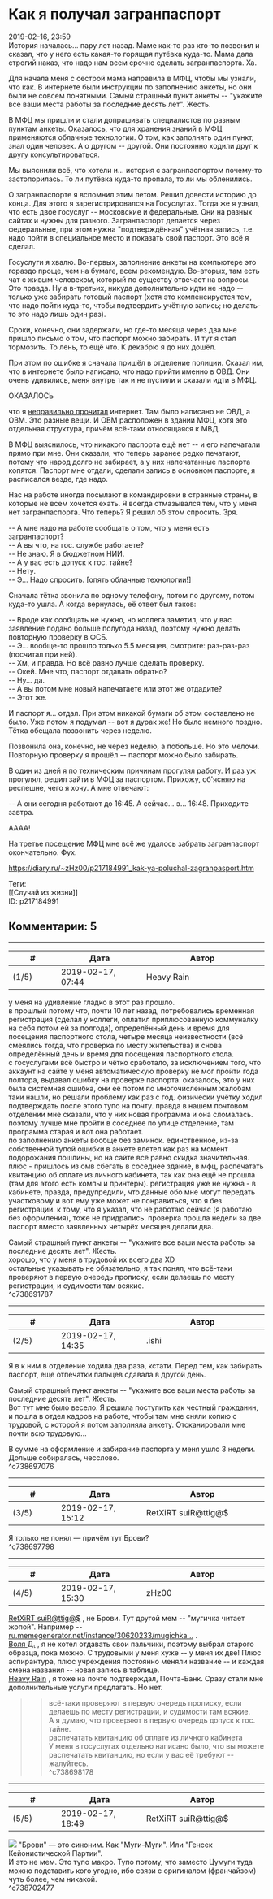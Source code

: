 Как я получал загранпаспорт
===========================

  
2019-02-16, 23:59  
 История началась... пару лет назад. Маме как-то раз кто-то позвонил и сказал, что у него есть какая-то горящая путёвка куда-то. Мама дала строгий наказ, что надо нам всем срочно сделать загранпаспорта. Ха.   
   
 Для начала меня с сестрой мама направила в МФЦ, чтобы мы узнали, что как. В интернете были инструкции по заполнению анкеты, но они были не совсем понятными. Самый страшный пункт анкеты -- "укажите все ваши места работы за последние десять лет". Жесть.   
   
 В МФЦ мы пришли и стали допрашивать специалистов по разным пунктам анкеты. Оказалось, что для хранения знаний в МФЦ применяются облачные технологии. О том, как заполнять один пункт, знал один человек. А о другом -- другой. Они постоянно ходили друг к другу консультироваться.   
   
 Мы выяснили всё, что хотели и... история с загранпаспортом почему-то застопорилась. То ли путёвка куда-то пропала, то ли мы обленились.   
   
 О загранпаспорте я вспомнил этим летом. Решил довести историю до конца. Для этого я зарегистрировался на Госуслугах. Тогда же я узнал, что есть двое госуслуг -- московские и федеральные. Они на разных сайтах и нужны для разного. Загранпаспорт делается через федеральные, при этом нужна "подтверждённая" учётная запись, т.е. надо пойти в специальное место и показать свой паспорт. Это всё я сделал.   
   
 Госуслуги я хвалю. Во-первых, заполнение анкеты на компьютере это гораздо проще, чем на бумаге, всем рекомендую. Во-вторых, там есть чат с живым человеком, который по существу отвечает на вопросы. Это правда. Ну а в-третьих, никуда дополнительно идти не надо -- только уже забирать готовый паспорт (хотя это компенсируется тем, что надо пойти куда-то, чтобы подтвердить учётную запись; но делать-то это надо лишь один раз).   
   
 Сроки, конечно, они задержали, но где-то месяца через два мне пришло письмо о том, что паспорт можно забирать. И тут я стал тормозить. То лень, то ещё что. К декабрю я до них дошёл.   
   
  При этом по ошибке я сначала пришёл в отделение полиции. Сказал им, что в интернете было написано, что надо прийти именно в ОВД. Они очень удивились, меня внутрь так и не пустили и сказали идти в МФЦ.   
   
 ОКАЗАЛОСЬ   
   
 что я  [неправильно прочитал](https://k-on.fandom.com/wiki/Tsumugi_Kotobuki)  интернет. Там было написано не ОВД, а ОВМ. Это разные вещи. И ОВМ расположен в здании МФЦ, хотя это отдельная структура, причём всё-таки относящаяся к МВД.    
   
 В МФЦ выяснилось, что никакого паспорта ещё нет -- и его напечатали прямо при мне. Они сказали, что теперь заранее редко печатают, потому что народ долго не забирает, а у них напечатанные паспорта копятся. Паспорт мне отдали, сделали запись в основном паспорте, я расписался везде, где надо.   
   
 Нас на работе иногда посылают в командировки в странные страны, в которые не всем хочется ехать. Я всегда отмазывался тем, что у меня нет загранпаспорта. Что теперь? Я решил об этом спросить. Зря.   
   
 -- А мне надо на работе сообщать о том, что у меня есть загранпаспорт?   
 -- А вы что, на гос. службе работаете?   
 -- Не знаю. Я в бюджетном НИИ.   
 -- А у вас есть допуск к гос. тайне?   
 -- Нету.   
 -- Э... Надо спросить.  [опять облачные технологии!]    
   
 Сначала тётка звонила по одному телефону, потом по другому, потом куда-то ушла. А когда вернулась, её ответ был таков:   
   
 -- Вроде как сообщать не нужно, но коллега заметил, что у вас заявление подано больше полугода назад, поэтому нужно делать повторную проверку в ФСБ.   
 -- Э... вообще-то прошло только 5.5 месяцев, смотрите: раз-раз-раз (посчитал при ней).   
 -- Хм, и правда. Но всё равно лучше сделать проверку.   
 -- Окей. Мне что, паспорт отдавать обратно?   
 -- Ну... да.   
 -- А вы потом мне новый напечатаете или этот же отдадите?   
 -- Этот же.   
   
 И паспорт я... отдал. При этом никакой бумаги об этом составлено не было. Уже потом я подумал -- вот я дурак же! Но было немного поздно. Тётка обещала позвонить через неделю.   
   
 Позвонила она, конечно, не через неделю, а побольше. Но это мелочи. Повторную проверку я прошёл -- паспорт можно было забирать.   
   
 В один из дней я по техническим причинам прогулял работу. И раз уж прогулял, решил зайти в МФЦ за паспортом. Прихожу, об'ясняю на респешне, чего я хочу. А мне отвечают:   
   
 -- А они сегодня работают до 16:45. А сейчас... э... 16:48. Приходите завтра.   
   
 АААА!   
   
 На третье посещение МФЦ мне всё же удалось забрать загранпаспорт окончательно. Фух.   
  
<https://diary.ru/~zHz00/p217184991_kak-ya-poluchal-zagranpasport.htm>  
  
Теги:  
[[Случай из жизни]]  
ID: p217184991  


Комментарии: 5
--------------

  


---



|         #         |              Дата              |                     Автор                     |           ID           |
| --- | --- | --- | --- |
| (1/5) | 2019-02-17, 07:44 | Heavy Rain | c738691787 |

  
 у меня на удивление гладко в этот раз прошло.   
 в прошлый потому что, почти 10 лет назад, потребовались временная регистрация (сделал у коллеги, оплатил приплюсованную коммуналку на себя потом ей за полгода), определённый день и время для посещения паспортного стола, четыре месяца неизвестности (всё смеялись тогда, что проверка по месту жительства) и снова определённый день и время для посещения паспортного стола.   
 с госуслугами всё быстро и чётко сработало, за исключением того, что аккаунт на сайте у меня автоматическую проверку не мог пройти года полтора, выдавал ошибку на проверке паспорта. оказалось, это у них была системная ошибка, они её потом по многочисленным жалобам таки нашли, но решали проблему как раз с год. физически учётку ходил подтверждать после этого тупо на почту. правда в нашем почтовом отделении мне сказали, что у них новая программа и она сломалась. поэтому лучше мне пройти в соседнее по улице отделение, там программа старая и вот она работает.   
 по заполнению анкеты вообще без заминок. единственное, из-за собственной тупой ошибки в анкете влетел как раз на момент подорожания пошлины, но на сайте всё равно скидка значительная. плюс - пришлось из омв сбегать в соседнее здание, в мфц, распечатать квитанцию об оплате из личного кабинета, так как она ещё не прошла (там для этого есть компы и принтеры). регистрация уже не нужна - в кабинете, правда, предупредили, что данные обо мне могут передать участковому и вот ему уже может не понравиться, что я без регистрации. к тому, что я указал, что не работаю сейчас (я работаю без оформления), тоже не придрались. проверка прошла недели за две. паспорт вместо заявленных четырёх месяцев делали два.   
   
  Самый страшный пункт анкеты -- "укажите все ваши места работы за последние десять лет". Жесть.    
 хорошо, что у меня в трудовой их всего два XD   
 остальные указывать не обязательно, я так понял, что всё-таки проверяют в первую очередь прописку, если делаешь по месту регистрации, и судимости там всякие.   
 ^c738691787

---



|         #         |              Дата              |                     Автор                     |           ID           |
| --- | --- | --- | --- |
| (2/5) | 2019-02-17, 14:35 | .ishi | c738697076 |

  
 Я в к ним в отделение ходила два раза, кстати. Перед тем, как забирать паспорт, еще отпечатки пальцев сдавала в другой день.   
   
  Самый страшный пункт анкеты -- "укажите все ваши места работы за последние десять лет". Жесть.    
 Вот тут мне было весело. Я решила поступить как честный гражданин, и пошла в отдел кадров на работе, чтобы там мне сняли копию с трудовой, с которой я потом заполняла анкету. Отсканировали мне почти всю трудовую...   
   
 В сумме на оформление и забирание паспорта у меня ушло 3 недели. Дольше собиралась, чесслово.   
 ^c738697076

---



|         #         |              Дата              |                     Автор                     |           ID           |
| --- | --- | --- | --- |
| (3/5) | 2019-02-17, 15:12 | RetXiRT suiR@ttig@$ | c738697798 |

  
  Я только не понял — причём тут Брови?    
 ^c738697798

---



|         #         |              Дата              |                     Автор                     |           ID           |
| --- | --- | --- | --- |
| (4/5) | 2019-02-17, 15:30 | zHz00 | c738698178 |

  
  [RetXiRT suiR@ttig@$](http://Hellspawn.diary.ru "Fission Chips")  , не Брови. Тут другой мем -- "мугичка читает жопой". Например --  [ru.memegenerator.net/instance/30620233/mugichka...](http://ru.memegenerator.net/instance/30620233/mugichka-)  .   
  [Воля Д.](http://willD.diary.ru "Лыбродыбро.")  , я не хотел отдавать свои пальчики, поэтому выбрал старого образца, пока можно. С трудовыми у меня хуже -- у меня их две! Плюс аспирантура, плюс учреждения постоянно меняли название -- и каждая смена названия -- новая запись в таблице.   
  [Heavy Rain](http://kogacz.diary.ru "dear j ournal")  , я тоже на почте подтверждал, Почта-Банк. Сразу стали мне дополнительные услуги предлагать. Но нет.   
 >>всё-таки проверяют в первую очередь прописку, если делаешь по месту регистрации, и судимости там всякие.   
 А я думаю, что проверяют в первую очередь допуск к гос. тайне.   
 >>распечатать квитанцию об оплате из личного кабинета   
 У меня в госуслугах отдельно написано было, что вы можете распечатать квитанцию, но если у вас её требуют -- жалуйтесь.   
 ^c738698178

---



|         #         |              Дата              |                     Автор                     |           ID           |
| --- | --- | --- | --- |
| (5/5) | 2019-02-17, 18:49 | RetXiRT suiR@ttig@$ | c738702477 |

  
  ![](https://i.postimg.cc/pVszbjxy/Mio-displeased.png) "Брови" — это синоним. Как "Муги-Муги". Или "Генсек Кейонистической Партии".   
 И это не мем. Это тупо макро. Тупо потому, что заместо Цумуги туда можно подставить кого угодно, ибо связи с оригиналом (франчайзом) чуть более, чем никакой.    
 ^c738702477
